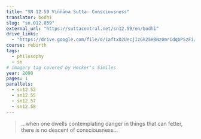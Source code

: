```yaml
---
title: "SN 12.59 Viññāṇa Sutta: Consciousness"
translator: bodhi
slug: "sn.012.059"
external_url: "https://suttacentral.net/sn12.59/en/bodhi"
drive_links:
  - "https://drive.google.com/file/d/1aftxD2UecjIzGk25HBNz0mridqbPSzFi/view?usp=drivesdk"
course: rebirth
tags:
  - philosophy
  - sn
# imagery tag covered by Hecker's Similes
year: 2000
pages: 1
parallels:
  - sn12.52
  - sn12.55
  - sn12.57
  - sn12.58
---
```


> …when one dwells contemplating danger in things that can fetter, there is no descent of consciousness…
